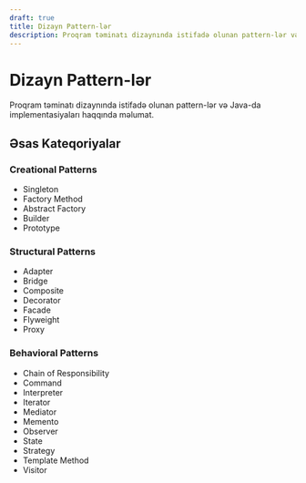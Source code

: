```yaml
---
draft: true
title: Dizayn Pattern-lər
description: Proqram təminatı dizaynında istifadə olunan pattern-lər və Java-da implementasiyaları.
---
```


# Dizayn Pattern-lər

Proqram təminatı dizaynında istifadə olunan pattern-lər və Java-da implementasiyaları haqqında məlumat.

## Əsas Kateqoriyalar

### Creational Patterns
- Singleton
- Factory Method
- Abstract Factory
- Builder
- Prototype

### Structural Patterns
- Adapter
- Bridge
- Composite
- Decorator
- Facade
- Flyweight
- Proxy

### Behavioral Patterns
- Chain of Responsibility
- Command
- Interpreter
- Iterator
- Mediator
- Memento
- Observer
- State
- Strategy
- Template Method
- Visitor

